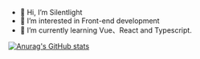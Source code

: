 - 👋 Hi, I’m Silentlight
- 👀 I’m interested in Front-end development
- 🌱 I’m currently learning Vue、React and Typescript.


[![Anurag's GitHub stats](https://github-readme-stats.vercel.app/api?username=cloudnzk)](https://github.com/cloudnzk/github-readme-stats)
<!---
cloudnzk/cloudnzk is a ✨ special ✨ repository because its `README.md` (this file) appears on your GitHub profile.
You can click the Preview link to take a look at your changes.
--->
